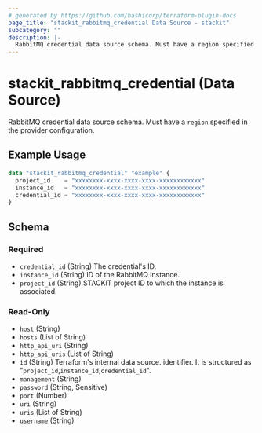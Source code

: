 ```yaml
---
# generated by https://github.com/hashicorp/terraform-plugin-docs
page_title: "stackit_rabbitmq_credential Data Source - stackit"
subcategory: ""
description: |-
  RabbitMQ credential data source schema. Must have a region specified in the provider configuration.
---
```


# stackit_rabbitmq_credential (Data Source)

RabbitMQ credential data source schema. Must have a `region` specified in the provider configuration.

## Example Usage

```terraform
data "stackit_rabbitmq_credential" "example" {
  project_id    = "xxxxxxxx-xxxx-xxxx-xxxx-xxxxxxxxxxxx"
  instance_id   = "xxxxxxxx-xxxx-xxxx-xxxx-xxxxxxxxxxxx"
  credential_id = "xxxxxxxx-xxxx-xxxx-xxxx-xxxxxxxxxxxx"
}
```

<!-- schema generated by tfplugindocs -->
## Schema

### Required

- `credential_id` (String) The credential's ID.
- `instance_id` (String) ID of the RabbitMQ instance.
- `project_id` (String) STACKIT project ID to which the instance is associated.

### Read-Only

- `host` (String)
- `hosts` (List of String)
- `http_api_uri` (String)
- `http_api_uris` (List of String)
- `id` (String) Terraform's internal data source. identifier. It is structured as "`project_id`,`instance_id`,`credential_id`".
- `management` (String)
- `password` (String, Sensitive)
- `port` (Number)
- `uri` (String)
- `uris` (List of String)
- `username` (String)
